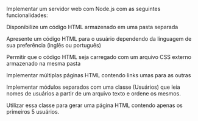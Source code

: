 Implementar um servidor web com Node.js com as seguintes funcionalidades:

 Disponibilize um código HTML armazenado em uma pasta separada

 Apresente um código HTML para o usuário dependendo da linguagem de sua preferência (inglês ou português)

 Permitir que o código HTML seja carregado com um arquivo CSS externo armazenado na mesma pasta

 Implementar múltiplas páginas HTML contendo links umas para as outras

 Implementar módulos separados com uma classe (Usuários) que leia nomes de usuários a partir de um arquivo texto e ordene os mesmos.

Utilizar essa classe para gerar uma página HTML contendo apenas os primeiros 5 usuários.
